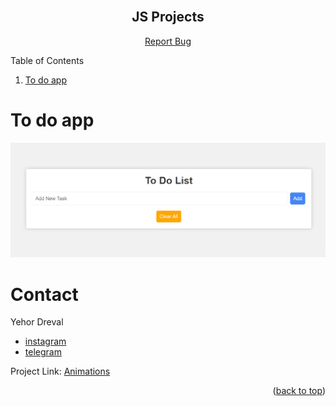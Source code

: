 <div id="top"></div>

<!-- PROJECT LOGO -->
<br />
<div align="center">

<h2 align="center">JS Projects</h2>

  <p align="center">
    <a href="https://github.com/Freekson/js-projects/issues">Report Bug</a>

  </p>
</div>

<!-- TABLE OF CONTENTS -->

  <p>Table of Contents</p>
  <ol>   
    <li><a href="#to-do-app">To do app</a></li>
  </ol>

<div id="to-do-app"></div>

# To do app

![To do app](readme-source/chrome_SA31proGhr.gif)

# Contact

Yehor Dreval

- [instagram](https://www.instagram.com/freeksons)
- [telegram](https://t.me/freekson)

Project Link: [Animations](https://github.com/Freekson/various-animations)

<p align="right">(<a href="#top">back to top</a>)</p>
